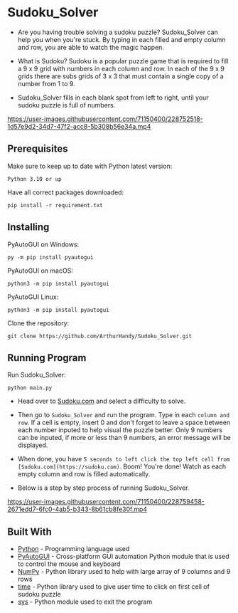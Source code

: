 # Sudoku_Solver
- Are you having trouble solving a sudoku puzzle? Sudoku_Solver can help you when you're stuck. By typing in each filled and empty column and row, you are able to watch the magic happen.

- What is Sudoku? Sudoku is a popular puzzle game that is required to fill a 9 x 9 grid with numbers in each column and row. In each of the 9 x 9 grids there are subs grids of 3 x 3 that must contain a single copy of a number from 1 to 9. 

- Sudoku_Solver fills in each blank spot from left to right, until your sudoku puzzle is full of numbers. 

https://user-images.githubusercontent.com/71150400/228752518-1d57e9d2-34d7-47f2-acc8-5b308b56e34a.mp4

## Prerequisites
Make sure to keep up to date with Python latest version:
```
Python 3.10 or up
```

Have all correct packages downloaded:
```
pip install -r requirement.txt
```

## Installing
PyAutoGUI on Windows:
```
py -m pip install pyautogui
```

PyAutoGUI on macOS:
```
python3 -m pip install pyautogui
```

PyAutoGUI Linux:
```
python3 -m pip install pyautogui
```

Clone the repository:
```
git clone https://github.com/ArthurHandy/Sudoku_Solver.git
```

## Running Program
Run Sudoku_Solver:
```
python main.py
```

- Head over to [Sudoku.com](https://sudoku.com) and select a difficulty to solve.

- Then go to `Sudoku_Solver` and run the program. Type in each `column and row`. If a cell is empty, insert 0 and don't forget to leave a space between each number inputed to help visual the puzzle better. Only 9 numbers can be inputed, if more or less than 9 numbers, an error message will be displayed.

- When done, you have `5 seconds to left click the top left cell from [Sudoku.com](https://sudoku.com)`. Boom! You're done! Watch as each empty column and row is filled automatically.

- Below is a step by step process of running Sudoku_Solver.

https://user-images.githubusercontent.com/71150400/228759458-2671edd7-6fc0-4ab5-b343-8b61cb8fe30f.mp4

## Built With
- [Python](https://python.org) - Programming language used
- [PyAutoGUI](https://github.com/asweigart/pyautogui) - Cross-platform GUI automation Python module that is used to control the mouse and keyboard
- [NumPy](https://numpy.org/) - Python library used to help with large array of 9 columns and 9 rows
- [time](https://docs.python.org/3/library/time.html) - Python library used to give user time to click on first cell of sudoku puzzle
- [sys](https://docs.python.org/3/library/sys.html) - Python module used to exit the program
